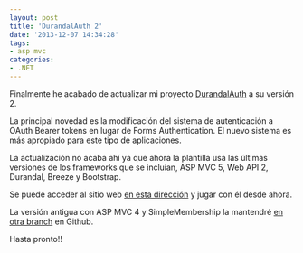 ```yaml
---
layout: post
title: 'DurandalAuth 2'
date: '2013-12-07 14:34:28'
tags:
- asp mvc
categories:
- .NET
---
```



Finalmente he acabado de actualizar mi proyecto [DurandalAuth](https://github.com/yagopv/durandalauth) a su versión 2.

La principal novedad es la modificación del sistema de autenticación a OAuth Bearer tokens en lugar de Forms Authentication. El nuevo sistema es más apropiado para este tipo de aplicaciones.

La actualización no acaba ahí ya que ahora la plantilla usa las últimas versiones de los frameworks que se incluían, ASP MVC 5, Web API 2, Durandal, Breeze y Bootstrap.

Se puede acceder al sitio web [en esta dirección](https://durandalauth.azurewebsites.net/) y jugar con él desde ahora.

La versión antigua con ASP MVC 4 y SimpleMembership la mantendré [en otra branch](https://github.com/yagopv/DurandalAuth/tree/DurandalAuth-MVC4-SimpleMembership) en Github.

Hasta pronto!!


